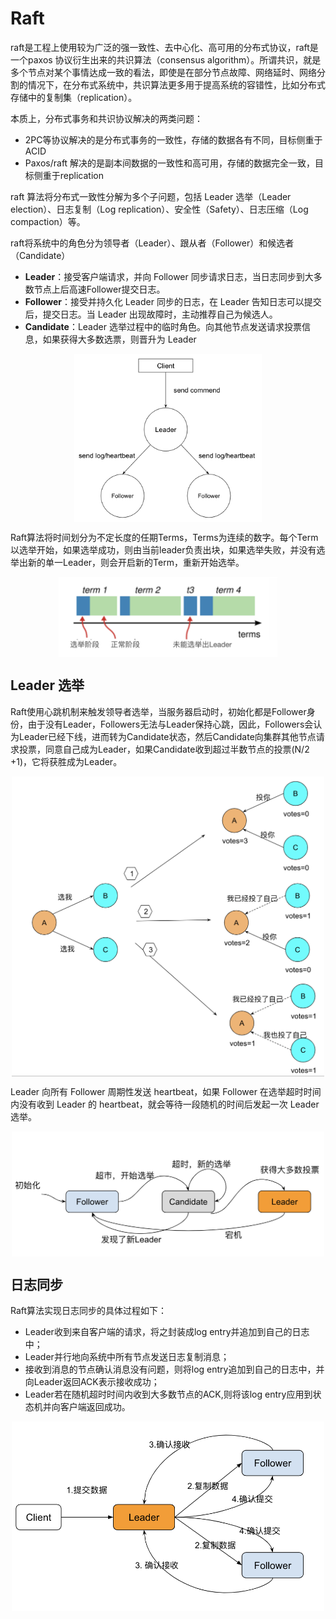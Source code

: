 # Raft

raft是工程上使用较为广泛的强一致性、去中心化、高可用的分布式协议，raft是一个paxos 协议衍生出来的共识算法（consensus algorithm）。所谓共识，就是多个节点对某个事情达成一致的看法，即使是在部分节点故障、网络延时、网络分割的情况下，在分布式系统中，共识算法更多用于提高系统的容错性，比如分布式存储中的复制集（replication）。

本质上，分布式事务和共识协议解决的两类问题：

- 2PC等协议解决的是分布式事务的一致性，存储的数据各有不同，目标侧重于ACID
- Paxos/raft 解决的是副本间数据的一致性和高可用，存储的数据完全一致，目标侧重于replication


raft 算法将分布式一致性分解为多个子问题，包括 Leader 选举（Leader election）、日志复制（Log replication）、安全性（Safety）、日志压缩（Log compaction）等。

raft将系统中的角色分为领导者（Leader）、跟从者（Follower）和候选者（Candidate）

- **Leader**：接受客户端请求，并向 Follower 同步请求日志，当日志同步到大多数节点上后高速Follower提交日志。
- **Follower**：接受并持久化 Leader 同步的日志，在 Leader 告知日志可以提交后，提交日志。当 Leader 出现故障时，主动推荐自己为候选人。
- **Candidate**：Leader 选举过程中的临时角色。向其他节点发送请求投票信息，如果获得大多数选票，则晋升为 Leader

<div  align="center">
	<img src="../assets/raft.png" width = "300"  align=center />
</div>

Raft算法将时间划分为不定长度的任期Terms，Terms为连续的数字。每个Term以选举开始，如果选举成功，则由当前leader负责出块，如果选举失败，并没有选举出新的单一Leader，则会开启新的Term，重新开始选举。

<div  align="center">
	<img src="../assets/raft-term.png" width = "350"  align=center />
</div>

## Leader 选举

Raft使用心跳机制来触发领导者选举，当服务器启动时，初始化都是Follower身份，由于没有Leader，Followers无法与Leader保持心跳，因此，Followers会认为Leader已经下线，进而转为Candidate状态，然后Candidate向集群其他节点请求投票，同意自己成为Leader，如果Candidate收到超过半数节点的投票(N/2 +1)，它将获胜成为Leader。

<div  align="center">
	<img src="../assets/raft-vote.png" width = "500"  align=center />
</div>

Leader 向所有 Follower 周期性发送 heartbeat，如果 Follower 在选举超时时间内没有收到 Leader 的 heartbeat，就会等待一段随机的时间后发起一次 Leader 选举。

<div  align="center">
	<img src="../assets/raft-vote-2.png" width = "500"  align=center />
</div>

## 日志同步

Raft算法实现日志同步的具体过程如下：

- Leader收到来自客户端的请求，将之封装成log entry并追加到自己的日志中；
- Leader并行地向系统中所有节点发送日志复制消息；
- 接收到消息的节点确认消息没有问题，则将log entry追加到自己的日志中，并向Leader返回ACK表示接收成功；
- Leader若在随机超时时间内收到大多数节点的ACK,则将该log entry应用到状态机并向客户端返回成功。

<div  align="center">
	<img src="../assets/raft-log.png" width = "500"  align=center />
</div>

